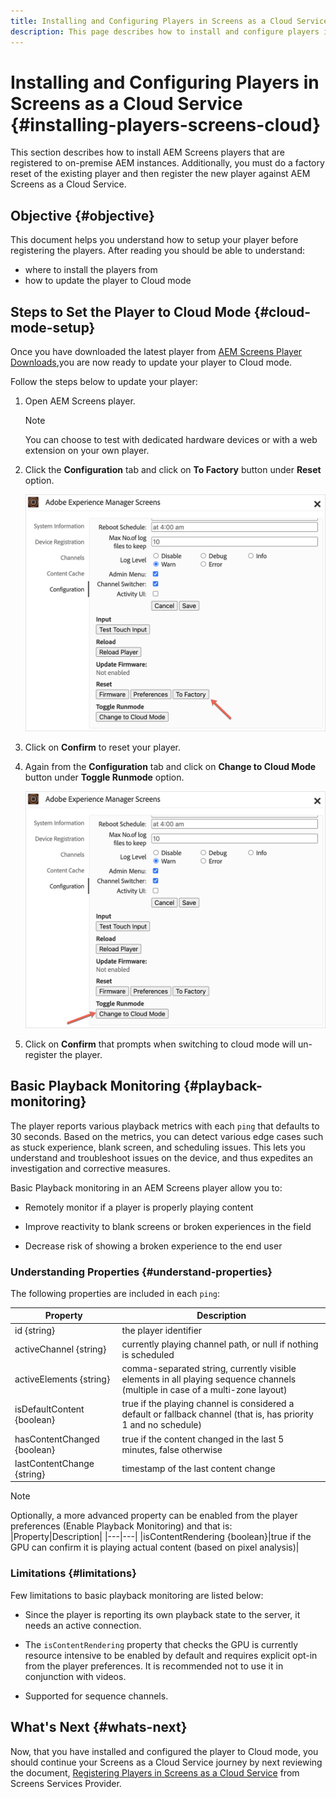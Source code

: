 ```yaml
---
title: Installing and Configuring Players in Screens as a Cloud Service
description: This page describes how to install and configure players in Screens as a Cloud Service.
---
```


# Installing and Configuring Players in Screens as a Cloud Service {#installing-players-screens-cloud}

This section describes how to install AEM Screens players that are registered to on-premise AEM instances. Additionally, you must do a factory reset of the existing player and then register the new player against AEM Screens as a Cloud Service.

## Objective {#objective}

This document helps you understand how to setup your player before registering the players. After reading you should be able to understand:

* where to install the players from
* how to update the player to Cloud mode

## Steps to Set the Player to Cloud Mode {#cloud-mode-setup}

Once you have downloaded the latest player from [AEM Screens Player Downloads](https://download.macromedia.com/screens/),you are now ready to update your player to Cloud mode.

Follow the steps below to update your player:

1. Open AEM Screens player.

   >[!NOTE]
   >You can choose to test with dedicated hardware devices or with a web extension on your own player.

1. Click the **Configuration** tab and click on **To Factory** button under **Reset** option.

   ![image](/help/screens-cloud/assets/player/installplayer-2.png)

1. Click on **Confirm** to reset your player.

1. Again from the **Configuration** tab and click on **Change to Cloud Mode** button under **Toggle Runmode** option.

   ![image](/help/screens-cloud/assets/player/installplayer-1.png)

1. Click on **Confirm** that prompts when switching to cloud mode will un-register the player.

## Basic Playback Monitoring {#playback-monitoring}

The player reports various playback metrics with each `ping` that defaults to 30 seconds. Based on the metrics, you can detect various edge cases such as stuck experience, blank screen, and scheduling issues. This lets you understand and troubleshoot issues on the device, and thus expedites an investigation and corrective measures.

Basic Playback monitoring in an AEM Screens player allow you to:

* Remotely monitor if a player is properly playing content

* Improve reactivity to blank screens or broken experiences in the field

* Decrease risk of showing a broken experience to the end user

### Understanding Properties {#understand-properties}

The following properties are included in each `ping`:

|Property|Description|
|---|---|
|id {string}|the player identifier|
|activeChannel {string}|currently playing channel path, or null if nothing is scheduled|
|activeElements {string}|comma-separated string, currently visible elements in all playing sequence channels (multiple in case of a multi-zone layout)|
|isDefaultContent {boolean}|true if the playing channel is considered a default or fallback channel (that is, has priority 1 and no schedule)|
|hasContentChanged {boolean}|true if the content changed in the last 5 minutes, false otherwise|
|lastContentChange {string}|timestamp of the last content change|

>[!NOTE]
>Optionally, a more advanced property can be enabled from the player preferences (Enable Playback Monitoring) and that is:
>|Property|Description|
>|---|---|
>|isContentRendering {boolean}|true if the GPU can confirm it is playing actual content (based on pixel analysis)|

### Limitations {#limitations}

Few limitations to basic playback monitoring are listed below:

* Since the player is reporting its own playback state to the server, it needs an active connection.

* The `isContentRendering` property that checks the GPU is currently resource intensive to be enabled by default and requires explicit opt-in from the player preferences. It is recommended not to use it in conjunction with videos.

* Supported for sequence channels.

## What's Next {#whats-next}

Now, that you have installed and configured the player to Cloud mode, you should continue your Screens as a Cloud Service journey by next reviewing the document, [Registering Players in Screens as a Cloud Service](/help/screens-cloud/managing-players-registration/registering-players-screens-cloud.md) from Screens Services Provider.
